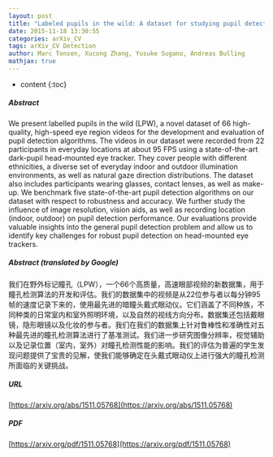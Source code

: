 ```yaml
---
layout: post
title: "Labeled pupils in the wild: A dataset for studying pupil detection in unconstrained environments"
date: 2015-11-18 13:30:55
categories: arXiv_CV
tags: arXiv_CV Detection
author: Marc Tonsen, Xucong Zhang, Yusuke Sugano, Andreas Bulling
mathjax: true
---
```


* content
{:toc}

##### Abstract
We present labelled pupils in the wild (LPW), a novel dataset of 66 high-quality, high-speed eye region videos for the development and evaluation of pupil detection algorithms. The videos in our dataset were recorded from 22 participants in everyday locations at about 95 FPS using a state-of-the-art dark-pupil head-mounted eye tracker. They cover people with different ethnicities, a diverse set of everyday indoor and outdoor illumination environments, as well as natural gaze direction distributions. The dataset also includes participants wearing glasses, contact lenses, as well as make-up. We benchmark five state-of-the-art pupil detection algorithms on our dataset with respect to robustness and accuracy. We further study the influence of image resolution, vision aids, as well as recording location (indoor, outdoor) on pupil detection performance. Our evaluations provide valuable insights into the general pupil detection problem and allow us to identify key challenges for robust pupil detection on head-mounted eye trackers.

##### Abstract (translated by Google)
我们在野外标记瞳孔（LPW），一个66个高质量，高速眼部视频的新数据集，用于瞳孔检测算法的开发和评估。我们的数据集中的视频是从22位参与者以每分钟95帧的速度记录下来的，使用最先进的暗瞳头戴式眼动仪。它们涵盖了不同种族，不同种类的日常室内和室外照明环境，以及自然的视线方向分布。数据集还包括戴眼镜，隐形眼镜以及化妆的参与者。我们在我们的数据集上针对鲁棒性和准确性对五种最先进的瞳孔检测算法进行了基准测试。我们进一步研究图像分辨率，视觉辅助以及记录位置（室内，室外）对瞳孔检测性能的影响。我们的评估为普遍的学生发现问题提供了宝贵的见解，使我们能够确定在头戴式眼动仪上进行强大的瞳孔检测所面临的关键挑战。

##### URL
[https://arxiv.org/abs/1511.05768](https://arxiv.org/abs/1511.05768)

##### PDF
[https://arxiv.org/pdf/1511.05768](https://arxiv.org/pdf/1511.05768)

